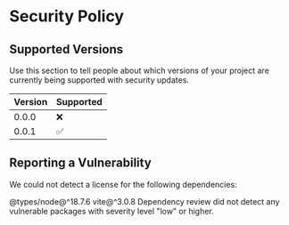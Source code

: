 # Security Policy

## Supported Versions

Use this section to tell people about which versions of your project are
currently being supported with security updates.

| Version | Supported          |
| ------- | ------------------ |
| 0.0.0   | :x:                |
| 0.0.1   | :white_check_mark: |

## Reporting a Vulnerability

We could not detect a license for the following dependencies:

@types/node@^18.7.6
vite@^3.0.8
Dependency review did not detect any vulnerable packages with severity level "low" or higher.
